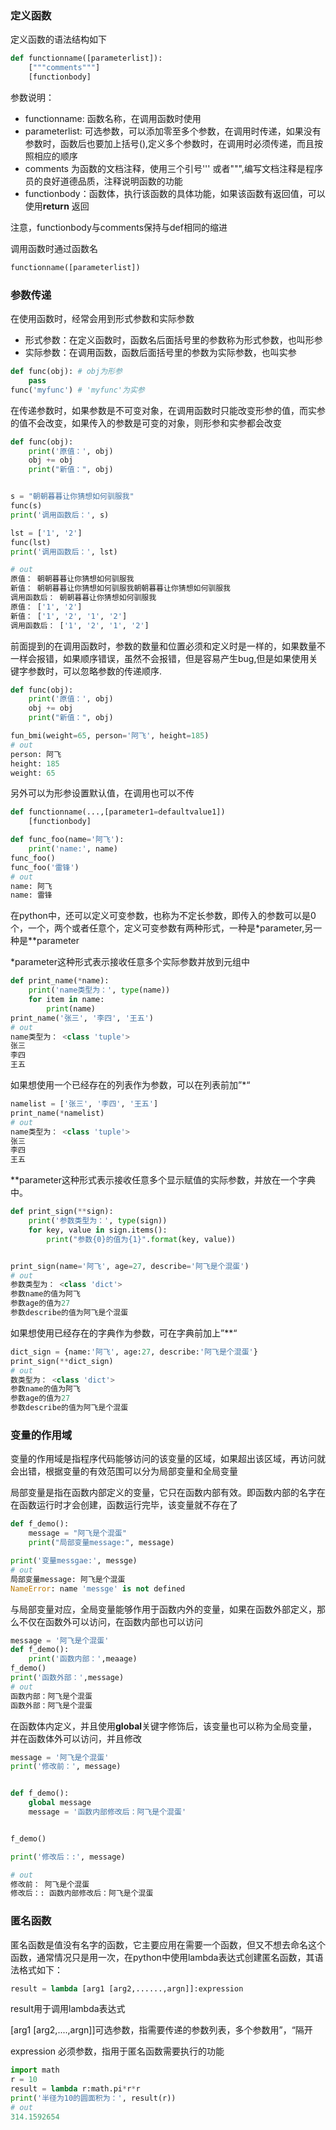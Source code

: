 ### 定义函数

定义函数的语法结构如下

```python
def functionname([parameterlist]):
    ["""comments"""]
    [functionbody]
```
参数说明：

* functionname: 函数名称，在调用函数时使用
* parameterlist: 可选参数，可以添加零至多个参数，在调用时传递，如果没有参数时，函数后也要加上括号(),定义多个参数时，在调用时必须传递，而且按照相应的顺序
* comments 为函数的文档注释，使用三个引号''' 或者""",编写文档注释是程序员的良好道德品质，注释说明函数的功能
* functionbody：函数体，执行该函数的具体功能，如果该函数有返回值，可以使用**return** 返回

注意，functionbody与comments保持与def相同的缩进

调用函数时通过函数名

```python
functionname([parameterlist])
```

### 参数传递

在使用函数时，经常会用到形式参数和实际参数

* 形式参数：在定义函数时，函数名后面括号里的参数称为形式参数，也叫形参
* 实际参数：在调用函数，函数后面括号里的参数为实际参数，也叫实参

```python
def func(obj): # obj为形参
    pass
func('myfunc') # 'myfunc'为实参
```

在传递参数时，如果参数是不可变对象，在调用函数时只能改变形参的值，而实参的值不会改变，如果传入的参数是可变的对象，则形参和实参都会改变

```python
def func(obj):
    print('原值：', obj)
    obj += obj
    print("新值：", obj)


s = "朝朝暮暮让你猜想如何驯服我"
func(s)
print('调用函数后：', s)

lst = ['1', '2']
func(lst)
print('调用函数后：', lst)

# out
原值： 朝朝暮暮让你猜想如何驯服我
新值： 朝朝暮暮让你猜想如何驯服我朝朝暮暮让你猜想如何驯服我
调用函数后： 朝朝暮暮让你猜想如何驯服我
原值： ['1', '2']
新值： ['1', '2', '1', '2']
调用函数后： ['1', '2', '1', '2']
```

前面提到的在调用函数时，参数的数量和位置必须和定义时是一样的，如果数量不一样会报错，如果顺序错误，虽然不会报错，但是容易产生bug,但是如果使用关键字参数时，可以忽略参数的传递顺序.

```python
def func(obj):
    print('原值：', obj)
    obj += obj
    print("新值：", obj)

fun_bmi(weight=65, person='阿飞', height=185)
# out
person: 阿飞
height: 185
weight: 65
```

另外可以为形参设置默认值，在调用也可以不传

```python
def functionname(...,[parameter1=defaultvalue1])
	[functionbody]
```

```python
def func_foo(name='阿飞'):
    print('name:', name)
func_foo()
func_foo('雷锋')
# out
name: 阿飞
name: 雷锋
```

在python中，还可以定义可变参数，也称为不定长参数，即传入的参数可以是0个，一个，两个或者任意个，定义可变参数有两种形式，一种是*parameter,另一种是**parameter

*parameter这种形式表示接收任意多个实际参数并放到元组中

```python
def print_name(*name):
    print('name类型为：', type(name))
    for item in name:
        print(name)
print_name('张三', '李四', '王五')
# out
name类型为： <class 'tuple'>
张三
李四
王五
```

如果想使用一个已经存在的列表作为参数，可以在列表前加”*“

```python
namelist = ['张三', '李四', '王五']
print_name(*namelist)
# out
name类型为： <class 'tuple'>
张三
李四
王五
```

**parameter这种形式表示接收任意多个显示赋值的实际参数，并放在一个字典中。

```python
def print_sign(**sign):
    print('参数类型为：', type(sign))
    for key, value in sign.items():
        print("参数{0}的值为{1}".format(key, value))


print_sign(name='阿飞', age=27, describe='阿飞是个混蛋')
# out
参数类型为： <class 'dict'>
参数name的值为阿飞
参数age的值为27
参数describe的值为阿飞是个混蛋
```

如果想使用已经存在的字典作为参数，可在字典前加上”**“

```python
dict_sign = {name:'阿飞', age:27, describe:'阿飞是个混蛋'}
print_sign(**dict_sign)
# out
数类型为： <class 'dict'>
参数name的值为阿飞
参数age的值为27
参数describe的值为阿飞是个混蛋
```

### 变量的作用域

变量的作用域是指程序代码能够访问的该变量的区域，如果超出该区域，再访问就会出错，根据变量的有效范围可以分为局部变量和全局变量

局部变量是指在函数内部定义的变量，它只在函数内部有效。即函数内部的名字在在函数运行时才会创建，函数运行完毕，该变量就不存在了

```python
def f_demo():
    message = "阿飞是个混蛋"
    print("局部变量message:", message)

print('变量messgae:', messge)
# out
局部变量message: 阿飞是个混蛋
NameError: name 'messge' is not defined
```

与局部变量对应，全局变量能够作用于函数内外的变量，如果在函数外部定义，那么不仅在函数外可以访问，在函数内部也可以访问

```python
message = '阿飞是个混蛋'
def f_demo():
    print('函数内部：',meaage)
f_demo()
print('函数外部：',message)
# out
函数内部：阿飞是个混蛋
函数外部：阿飞是个混蛋
```

在函数体内定义，并且使用**global**关键字修饰后，该变量也可以称为全局变量，并在函数体外可以访问，并且修改

```python
message = '阿飞是个混蛋'
print('修改前：', message)


def f_demo():
    global message
    message = '函数内部修改后：阿飞是个混蛋'


f_demo()

print('修改后：:', message)

# out
修改前： 阿飞是个混蛋
修改后：: 函数内部修改后：阿飞是个混蛋
```

### 匿名函数

匿名函数是值没有名字的函数，它主要应用在需要一个函数，但又不想去命名这个函数，通常情况只是用一次，在python中使用lambda表达式创建匿名函数，其语法格式如下：

```python
result = lambda [arg1 [arg2,......,argn]]:expression
```

result用于调用lambda表达式

[arg1 [arg2,....,argn]]可选参数，指需要传递的参数列表，多个参数用”，“隔开

expression 必须参数，指用于匿名函数需要执行的功能

```python
import math
r = 10
result = lambda r:math.pi*r*r
print('半径为10的圆面积为：', result(r))
# out
314.1592654
```


